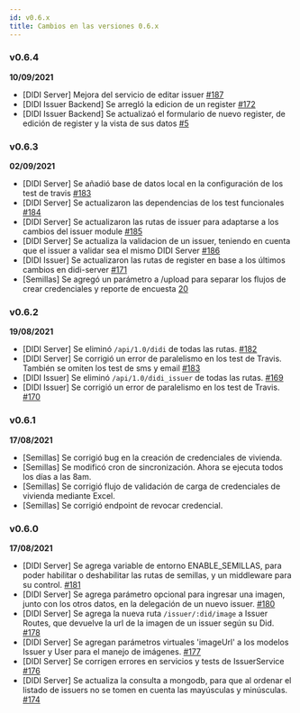 ```yaml
---
id: v0.6.x
title: Cambios en las versiones 0.6.x
---
```

### v0.6.4
**10/09/2021**

- [DIDI Server] Mejora del servicio de editar issuer [#187](https://github.com/ong-bitcoin-argentina/DIDI-SSI-Server/pull/187)
- [DIDI Issuer Backend] Se arregló la edicion de un register [#172](https://github.com/ong-bitcoin-argentina/DIDI-SSI-Issuer-module-backend/pull/172)
- [DIDI Issuer Backend] Se actualizaó el formulario de nuevo register, de edición de register y la vista de sus datos [#5](https://github.com/ong-bitcoin-argentina/DIDI-SSI-Issuer-module-frontend/pull/5)

### v0.6.3
**02/09/2021**

- [DIDI Server] Se añadió base de datos local en la configuración de los test de travis [#183](https://github.com/ong-bitcoin-argentina/DIDI-SSI-Server/pull/183)
- [DIDI Server] Se actualizaron las dependencias de los test funcionales [#184](https://github.com/ong-bitcoin-argentina/DIDI-SSI-Server/pull/184)
- [DIDI Server] Se actualizaron las rutas de issuer para adaptarse a los cambios del issuer module [#185](https://github.com/ong-bitcoin-argentina/DIDI-SSI-Server/pull/185)
- [DIDI Server] Se actualiza la validacion de un issuer, teniendo en cuenta que el issuer a validar sea el mismo DIDI Server [#186](https://github.com/ong-bitcoin-argentina/DIDI-SSI-Server/pull/186)
- [DIDI Issuer] Se actualizaron las rutas de register en base a los últimos cambios en didi-server [#171](https://github.com/ong-bitcoin-argentina/DIDI-SSI-Issuer-module-backend/pull/171)
- [Semillas] Se agregó un parámetro a /upload para separar los flujos de crear credenciales y reporte de encuesta [20](https://github.com/ong-bitcoin-argentina/DIDI-SSI-Semillas-backend/pull/20)


### v0.6.2
**19/08/2021**

- [DIDI Server] Se eliminó `/api/1.0/didi` de todas las rutas. [#182](https://github.com/ong-bitcoin-argentina/DIDI-SSI-Server/pull/182)
- [DIDI Server] Se corrigió un error de paralelismo en los test de Travis. También se omiten los test de sms y email [#183](https://github.com/ong-bitcoin-argentina/DIDI-SSI-Server/pull/183)
- [DIDI Issuer] Se eliminó `/api/1.0/didi_issuer` de todas las rutas. [#169](https://github.com/ong-bitcoin-argentina/DIDI-SSI-Issuer-module-backend/pull/169)
- [DIDI Issuer] Se corrigió un error de paralelismo en los test de Travis. [#170](https://github.com/ong-bitcoin-argentina/DIDI-SSI-Issuer-module-backend/pull/170)

### v0.6.1
**17/08/2021**

- [Semillas] Se corrigió bug en la creación de credenciales de vivienda.
- [Semillas] Se modificó cron de sincronización. Ahora se ejecuta todos los días a las 8am.
- [Semillas] Se corrigió flujo de validación de carga de credenciales de vivienda mediante Excel.
- [Semillas] Se corrigió endpoint de revocar credencial.

### v0.6.0
**17/08/2021**

- [DIDI Server] Se agrega variable de entorno ENABLE_SEMILLAS, para poder habilitar o deshabilitar las rutas de semillas, y un middleware para su control. [#181](https://github.com/ong-bitcoin-argentina/DIDI-SSI-Server/pull/181)
- [DIDI Server] Se agrega parámetro opcional para ingresar una imagen, junto con los otros datos, en la delegación de un nuevo issuer. [#180](https://github.com/ong-bitcoin-argentina/DIDI-SSI-Server/pull/180)
- [DIDI Server] Se agrega la nueva ruta `/issuer/:did/image` a Issuer Routes, que devuelve la url de la imagen de un issuer según su Did. [#178](https://github.com/ong-bitcoin-argentina/DIDI-SSI-Server/pull/178)
- [DIDI Server] Se agregan parámetros virtuales 'imageUrl' a los modelos Issuer y User para el manejo de imágenes. [#177](https://github.com/ong-bitcoin-argentina/DIDI-SSI-Server/pull/177)
- [DIDI Server] Se corrigen errores en servicios y tests de IssuerService [#176](https://github.com/ong-bitcoin-argentina/DIDI-SSI-Server/pull/176)
- [DIDI Server] Se actualiza la consulta a mongodb, para que al ordenar el listado de issuers no se tomen en cuenta las mayúsculas y minúsculas. [#174](https://github.com/ong-bitcoin-argentina/DIDI-SSI-Server/pull/174)

